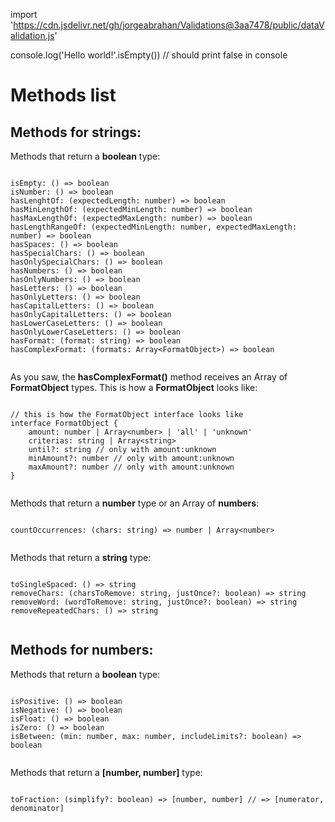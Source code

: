 import 'https://cdn.jsdelivr.net/gh/jorgeabrahan/Validations@3aa7478/public/dataValidation.js'

console.log('Hello world!'.isEmpty()) // should print false in console

<h1>Methods list</h1>
	<h2>Methods for strings:</h2>
	<p>Methods that return a <b>boolean</b> type:</p>
	<pre><code class="language-js">
isEmpty: () =&gt; boolean
isNumber: () =&gt; boolean
hasLenghtOf: (expectedLength: number) =&gt; boolean
hasMinLengthOf: (expectedMinLength: number) =&gt; boolean
hasMaxLengthOf: (expectedMaxLength: number) =&gt; boolean
hasLengthRangeOf: (expectedMinLength: number, expectedMaxLength: number) =&gt; boolean
hasSpaces: () =&gt; boolean
hasSpecialChars: () =&gt; boolean
hasOnlySpecialChars: () =&gt; boolean
hasNumbers: () =&gt; boolean
hasOnlyNumbers: () =&gt; boolean
hasLetters: () =&gt; boolean
hasOnlyLetters: () =&gt; boolean
hasCapitalLetters: () =&gt; boolean
hasOnlyCapitalLetters: () =&gt; boolean
hasLowerCaseLetters: () =&gt; boolean
hasOnlyLowerCaseLetters: () =&gt; boolean
hasFormat: (format: string) =&gt; boolean
hasComplexFormat: (formats: Array&lt;FormatObject&gt;) =&gt; boolean
	</code></pre>
	<p>As you saw, the <b>hasComplexFormat()</b> method receives an Array of <b>FormatObject</b> types. This is how a <b>FormatObject</b> looks like:</p>
	<pre><code class="language-js">
// this is how the FormatObject interface looks like
interface FormatObject &lbrace;
	amount: number | Array&lt;number&gt; | 'all' | 'unknown'
	criterias: string | Array&lt;string&gt;
	until?: string // only with amount:unknown
	minAmount?: number // only with amount:unknown
	maxAmount?: number // only with amount:unknown
&rbrace;
	</code></pre>
	<p>Methods that return a <b>number</b> type or an Array of <b>numbers</b>:</p>
	<pre><code class="language-js">
countOccurrences: (chars: string) =&gt; number | Array&lt;number&gt;
	</code></pre>
	<p>Methods that return a <b>string</b> type:</p>
	<pre><code class="language-js">
toSingleSpaced: () =&gt; string
removeChars: (charsToRemove: string, justOnce?: boolean) =&gt; string
removeWord: (wordToRemove: string, justOnce?: boolean) =&gt; string
removeRepeatedChars: () =&gt; string
	</code></pre>
	<h2>Methods for numbers:</h2>
	<p>Methods that return a <b>boolean</b> type:</p>
	<pre><code class="language-js">
isPositive: () =&gt; boolean
isNegative: () =&gt; boolean
isFloat: () =&gt; boolean
isZero: () =&gt; boolean
isBetween: (min: number, max: number, includeLimits?: boolean) =&gt; boolean
	</code></pre>
	<p>Methods that return a <b>[number, number]</b> type:</p>
	<pre><code class="language-js">
toFraction: (simplify?: boolean) =&gt; [number, number] // =&gt; [numerator, denominator]
	</code></pre>
